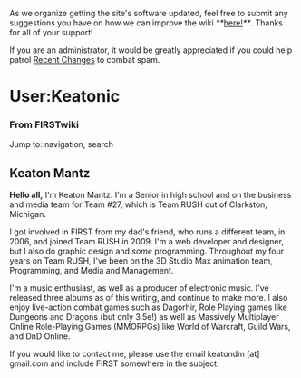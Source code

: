 As we organize getting the site's software updated, feel free to submit any
suggestions you have on how we can improve the wiki
_**_[here!](/index.php/User:Hallry/Suggestions "User:Hallry/Suggestions"
)_**_. Thanks for all of your support!

If you are an administrator, it would be greatly appreciated if you could help
patrol [Recent Changes](/index.php/Special:Recentchanges
"Special:Recentchanges" ) to combat spam.

# User:Keatonic

### From FIRSTwiki

Jump to: navigation, search


## Keaton Mantz

**Hello all,** I'm Keaton Mantz. I'm a Senior in high school and on the business and media team for Team #27, which is Team RUSH out of Clarkston, Michigan. 

I got involved in FIRST from my dad's friend, who runs a different team, in
2006, and joined Team RUSH in 2009. I'm a web developer and designer, but I
also do graphic design and _some_ programming. Throughout my four years on
Team RUSH, I've been on the 3D Studio Max animation team, Programming, and
Media and Management.

I'm a music enthusiast, as well as a producer of electronic music. I've
released three albums as of this writing, and continue to make more. I also
enjoy live-action combat games such as Dagorhir, Role Playing games like
Dungeons and Dragons (but only 3.5e!) as well as Massively Multiplayer Online
Role-Playing Games (MMORPGs) like World of Warcraft, Guild Wars, and DnD
Online.

If you would like to contact me, please use the email keatondm [at] gmail.com
and include FIRST somewhere in the subject.

